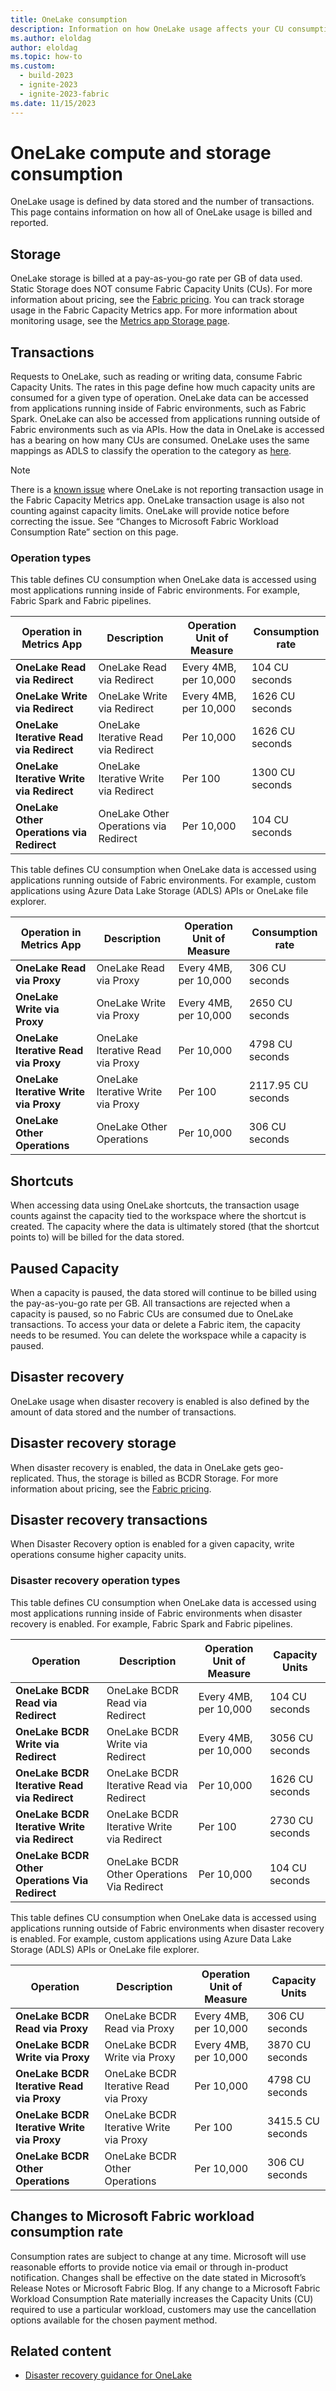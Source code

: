 ```yaml
---
title: OneLake consumption
description: Information on how OneLake usage affects your CU consumption.
ms.author: eloldag
author: eloldag
ms.topic: how-to
ms.custom:
  - build-2023
  - ignite-2023
  - ignite-2023-fabric
ms.date: 11/15/2023
---
```


# OneLake compute and storage consumption

OneLake usage is defined by data stored and the number of transactions.  This page contains information on how all of OneLake usage is billed and reported.

## Storage

OneLake storage is billed at a pay-as-you-go rate per GB of data used.  Static Storage does NOT consume Fabric Capacity Units (CUs). For more information about pricing, see the [Fabric pricing](https://azure.microsoft.com/pricing/details/microsoft-fabric/).
You can track storage usage in the Fabric Capacity Metrics app.  For more information about monitoring usage, see the [Metrics app Storage page](../enterprise/metrics-app-storage-page.md).

## Transactions

Requests to OneLake, such as reading or writing data, consume Fabric Capacity Units. The rates in this page define how much capacity units are consumed for a given type of operation. OneLake data can be accessed from applications running inside of Fabric environments, such as Fabric Spark.  OneLake can also be accessed from applications running outside of Fabric environments such as via APIs. How the data in OneLake is accessed has a bearing on how many CUs are consumed.
OneLake uses the same mappings as ADLS to classify the operation to the category as [here](/azure/storage/blobs/map-rest-apis-transaction-categories).

> [!NOTE]
> There is a [known issue](../get-started/known-issues/known-issue-553-onelake-compute-transactions-not-reported-metrics-app.md) where OneLake is not reporting transaction usage in the Fabric Capacity Metrics app.  OneLake transaction usage is also not counting against capacity limits. OneLake will provide notice before correcting the issue.  See “Changes to Microsoft Fabric Workload Consumption Rate” section on this page.

### Operation types

This table defines CU consumption when OneLake data is accessed using most applications running inside of Fabric environments. For example, Fabric Spark and Fabric pipelines.

| **Operation in Metrics App** | **Description** | **Operation Unit of Measure** | **Consumption rate** |
|---|---|---|---|
| **OneLake Read via Redirect** | OneLake Read via Redirect | Every 4MB, per 10,000 | 104 CU seconds |
| **OneLake Write via Redirect** | OneLake Write via Redirect | Every 4MB, per 10,000 | 1626 CU seconds |
| **OneLake Iterative Read via Redirect** | OneLake Iterative Read via Redirect | Per 10,000 | 1626 CU seconds |
| **OneLake Iterative Write via Redirect** | OneLake Iterative Write via Redirect | Per 100 | 1300 CU seconds |
| **OneLake Other Operations via Redirect** | OneLake Other Operations via Redirect | Per 10,000 | 104 CU seconds |

This table defines CU consumption when OneLake data is accessed using applications running outside of Fabric environments. For example, custom applications using Azure Data Lake Storage (ADLS) APIs or OneLake file explorer.

| **Operation in Metrics App** | **Description** | **Operation Unit of Measure** | **Consumption rate** |
|---|---|---|---|
| **OneLake Read via Proxy** | OneLake Read via Proxy | Every 4MB, per 10,000 | 306 CU seconds |
| **OneLake Write via Proxy** | OneLake Write via Proxy | Every 4MB, per 10,000 | 2650 CU seconds |
| **OneLake Iterative Read via Proxy** | OneLake Iterative Read via Proxy | Per 10,000 | 4798 CU seconds |
| **OneLake Iterative Write via Proxy** | OneLake Iterative Write via Proxy | Per 100 | 2117.95 CU seconds |
| **OneLake Other Operations** | OneLake Other Operations | Per 10,000 | 306 CU seconds |

## Shortcuts
When accessing data using OneLake shortcuts, the transaction usage counts against the capacity tied to the workspace where the shortcut is created. The capacity where the data is ultimately stored (that the shortcut points to) will be billed for the data stored.

## Paused Capacity
When a capacity is paused, the data stored will continue to be billed using the pay-as-you-go rate per GB. All transactions are rejected when a capacity is paused, so no Fabric CUs are consumed due to OneLake transactions. To access your data or delete a Fabric item, the capacity needs to be resumed. You can delete the workspace while a capacity is paused.

## Disaster recovery

OneLake usage when disaster recovery is enabled is also defined by the amount of data stored and the number of transactions.  

## Disaster recovery storage

When disaster recovery is enabled, the data in OneLake gets geo-replicated. Thus, the storage is billed as BCDR Storage. For more information about pricing, see the [Fabric pricing](https://azure.microsoft.com/pricing/details/microsoft-fabric/).

## Disaster recovery transactions

When Disaster Recovery option is enabled for a given capacity, write operations consume higher capacity units.

### Disaster recovery operation types

This table defines CU consumption when OneLake data is accessed using most applications running inside of Fabric environments when disaster recovery is enabled. For example, Fabric Spark and Fabric pipelines.

| **Operation** | **Description** | **Operation Unit of Measure** | **Capacity Units** |
|---|---|---|---|
| **OneLake BCDR Read via Redirect** | OneLake BCDR Read via Redirect | Every 4MB, per 10,000 | 104 CU seconds |
| **OneLake BCDR Write via Redirect** | OneLake BCDR Write via Redirect | Every 4MB, per 10,000 | 3056 CU seconds |
| **OneLake BCDR Iterative Read via Redirect** | OneLake BCDR Iterative Read via Redirect | Per 10,000 | 1626 CU seconds |
| **OneLake BCDR Iterative Write via Redirect** | OneLake BCDR Iterative Write via Redirect | Per 100 | 2730 CU seconds |
| **OneLake BCDR Other Operations Via Redirect** | OneLake BCDR Other Operations Via Redirect | Per 10,000 | 104 CU seconds |

This table defines CU consumption when OneLake data is accessed using applications running outside of Fabric environments when disaster recovery is enabled. For example, custom applications using Azure Data Lake Storage (ADLS) APIs or OneLake file explorer.

| **Operation** | **Description** | **Operation Unit of Measure** | **Capacity Units** |
|---|---|---|---|
| **OneLake BCDR Read via Proxy** | OneLake BCDR Read via Proxy | Every 4MB, per 10,000 | 306 CU seconds |
| **OneLake BCDR Write via Proxy** | OneLake BCDR Write via Proxy | Every 4MB, per 10,000 | 3870 CU seconds |
| **OneLake BCDR Iterative Read via Proxy** | OneLake BCDR Iterative Read via Proxy | Per 10,000 | 4798 CU seconds |
| **OneLake BCDR Iterative Write via Proxy** | OneLake BCDR Iterative Write via Proxy | Per 100 | 3415.5 CU seconds |
| **OneLake BCDR Other Operations** | OneLake BCDR Other Operations | Per 10,000 | 306 CU seconds |

## Changes to Microsoft Fabric workload consumption rate

Consumption rates are subject to change at any time. Microsoft will use reasonable efforts to provide notice via email or through in-product notification. Changes shall be effective on the date stated in Microsoft’s Release Notes or Microsoft Fabric Blog. If any change to a Microsoft Fabric Workload Consumption Rate materially increases the Capacity Units (CU) required to use a particular workload, customers may use the cancellation options available for the chosen payment method.

## Related content

- [Disaster recovery guidance for OneLake](onelake-disaster-recovery.md)
